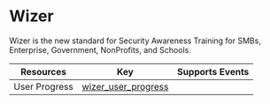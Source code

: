 Wizer
=====
Wizer is the new standard for Security Awareness Training for SMBs, Enterprise, Government, NonProfits, and Schools.

| **Resources** | **Key**                                           | **Supports Events** |
| ------------- | ------------------------------------------------- | ------------------- |
| User Progress | [wizer\_user\_progress](wizer\_user\_progress.md) |                     |
